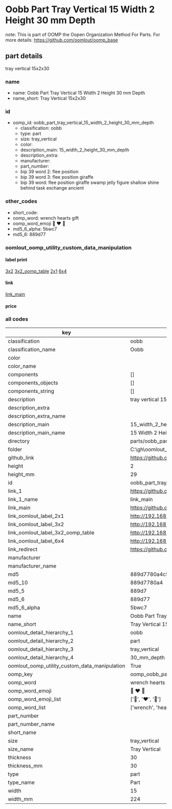 # Oobb Part Tray Vertical 15 Width 2 Height 30 mm Depth  

note: This is part of OOMP the Oopen Organization Method For Parts. For more details: https://github.com/oomlout/oomp_base

##  part details
  



tray vertical 15x2x30



### name
* name: Oobb Part Tray Vertical 15 Width 2 Height 30 mm Depth
* name_short: Tray Vertical 15x2x30 
### id
* oomp_id: oobb_part_tray_vertical_15_width_2_height_30_mm_depth
  * classification: oobb
  * type: part
  * size: tray_vertical
  * color: 
  * description_main: 15_width_2_height_30_mm_depth
  * description_extra: 
  * manufacturer: 
  * part_number: 
  * bip 39 word 2: flee position
  * bip 39 word 3: flee position giraffe
  * bip 39 word: flee position giraffe swamp jelly figure shallow shine behind task exchange ancient

### other_codes
* short_code: 
* oomp_word: wrench hearts gift
* oomp_word_emoji :wrench: :hearts: :gift:
* md5_6_alpha: 5bwc7
* md5_6: 889d77






### oomlout_oomp_utility_custom_data_manipulation
#### label print
[3x2](http://192.168.1.245:1112/?label=oomp%205bwc7)
[3x2_oomp_table](http://192.168.1.108:1112/?label=oomp%205bwc7)
[2x1](http://192.168.1.242:1112/?label=oomp%205bwc7)
[6x4](http://192.168.1.55:1112/?label=oomp%205bwc7)    

#### link

[link_main](https://github.com/oomlout/oomlout_oobb_version_4_generated_parts/tree/main/navigation_oomp/oobb/part/tray_vertical/15_width_2_height_30_mm_depth/part)                              

#### price







### all codes 
| key | value |  
| --- | --- |  
| classification | oobb |  
| classification_name | Oobb |  
| color |  |  
| color_name |  |  
| components | [] |  
| components_objects | [] |  
| components_string | [] |  
| description | tray vertical 15x2x30 |  
| description_extra |  |  
| description_extra_name |  |  
| description_main | 15_width_2_height_30_mm_depth |  
| description_main_name | 15 Width 2 Height 30 mm Depth |  
| directory | parts/oobb_part_tray_vertical_15_width_2_height_30_mm_depth |  
| folder | C:\gh\oomlout_oobb_version_4_generated_parts\parts\oobb_part_tray_vertical_15_width_2_height_30_mm_depth |  
| github_link | https://github.com/oomlout/oomlout_oomp_part_src/tree/main/parts/oobb_part_tray_vertical_15_width_2_height_30_mm_depth |  
| height | 2 |  
| height_mm | 29 |  
| id | oobb_part_tray_vertical_15_width_2_height_30_mm_depth |  
| link_1 | https://github.com/oomlout/oomlout_oobb_version_4_generated_parts/tree/main/navigation_oomp/oobb/part/tray_vertical/15_width_2_height_30_mm_depth/part |  
| link_1_name | link_main |  
| link_main | https://github.com/oomlout/oomlout_oobb_version_4_generated_parts/tree/main/navigation_oomp/oobb/part/tray_vertical/15_width_2_height_30_mm_depth/part |  
| link_oomlout_label_2x1 | http://192.168.1.242:1112/?label=oomp%205bwc7 |  
| link_oomlout_label_3x2 | http://192.168.1.245:1112/?label=oomp%205bwc7 |  
| link_oomlout_label_3x2_oomp_table | http://192.168.1.108:1112/?label=oomp%205bwc7 |  
| link_oomlout_label_6x4 | http://192.168.1.55:1112/?label=oomp%205bwc7 |  
| link_redirect | https://github.com/oomlout/oomlout_oobb_version_4_generated_parts/tree/main/parts/oobb_tray_vertical_15_02_30 |  
| manufacturer |  |  
| manufacturer_name |  |  
| md5 | 889d7780a4c5f8a1583bedb2c46a1ac6 |  
| md5_10 | 889d7780a4 |  
| md5_5 | 889d7 |  
| md5_6 | 889d77 |  
| md5_6_alpha | 5bwc7 |  
| name | Oobb Part Tray Vertical 15 Width 2 Height 30 mm Depth |  
| name_short | Tray Vertical 15x2x30  |  
| oomlout_detail_hierarchy_1 | oobb |  
| oomlout_detail_hierarchy_2 | part |  
| oomlout_detail_hierarchy_3 | tray_vertical |  
| oomlout_detail_hierarchy_4 | 30_mm_depth |  
| oomlout_oomp_utility_custom_data_manipulation | True |  
| oomp_key | oomp_oobb_part_tray_vertical_15_width_2_height_30_mm_depth |  
| oomp_word | wrench hearts gift |  
| oomp_word_emoji | :wrench: :hearts: :gift: |  
| oomp_word_emoji_list | [':wrench:', ':hearts:', ':gift:'] |  
| oomp_word_list | ['wrench', 'hearts', 'gift'] |  
| part_number |  |  
| part_number_name |  |  
| short_name |  |  
| size | tray_vertical |  
| size_name | Tray Vertical |  
| thickness | 30 |  
| thickness_mm | 30 |  
| type | part |  
| type_name | Part |  
| width | 15 |  
| width_mm | 224 |  
